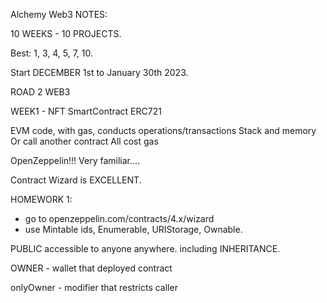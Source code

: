 Alchemy Web3 NOTES:

10 WEEKS - 10 PROJECTS.

Best: 1, 3, 4, 5, 7, 10.

Start DECEMBER 1st to January 30th 2023.

ROAD 2 WEB3

WEEK1 - NFT SmartContract ERC721

EVM code, with gas, conducts operations/transactions
Stack and memory
Or call another contract
All cost gas

OpenZeppelin!!! Very familiar….

Contract Wizard is EXCELLENT.

 	
HOMEWORK 1:
- go to openzeppelin.com/contracts/4.x/wizard
- use Mintable ids, Enumerable, URIStorage, Ownable.


PUBLIC accessible to anyone anywhere. including INHERITANCE.

OWNER - wallet that deployed contract

onlyOwner - modifier that restricts caller

